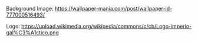 Background Image:
https://wallpaper-mania.com/post/wallpaper-id-777000516493/

Logo:
https://upload.wikimedia.org/wikipedia/commons/c/cb/Logo-imperio-gal%C3%A1ctico.png